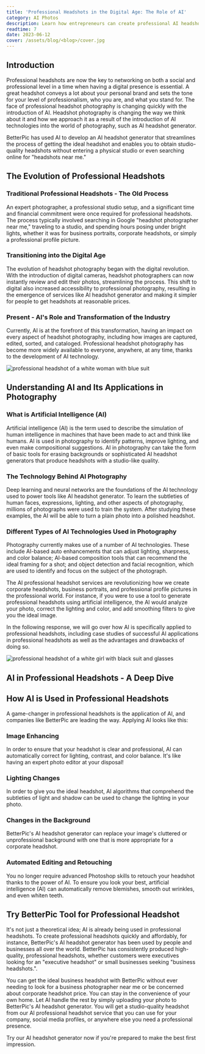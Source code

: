 ```yaml
---
title: 'Professional Headshots in the Digital Age: The Role of AI'
category: AI Photos
description: Learn how entrepreneurs can create professional AI headshots with BetterPic in minutes, showcasing confidence, credibility, and spirit, in our blog post.
readtime: 7
date: 2023-06-12
cover: /assets/blog/<blog>/cover.jpg
---
```

## Introduction
Professional headshots are now the key to networking on both a social and professional level in a time when having a digital presence is essential. A great headshot conveys a lot about your personal brand and sets the tone for your level of professionalism, who you are, and what you stand for. The face of professional headshot photography is changing quickly with the introduction of AI. Headshot photography is changing the way we think about it and how we approach it as a result of the introduction of AI technologies into the world of photography, such as AI headshot generator.

BetterPic has used AI to develop an AI headshot generator that streamlines the process of getting the ideal headshot and enables you to obtain studio-quality headshots without entering a physical studio or even searching online for "headshots near me."

## The Evolution of Professional Headshots

### Traditional Professional Headshots - The Old Process
An expert photographer, a professional studio setup, and a significant time and financial commitment were once required for professional headshots. The process typically involved searching in Google "headshot photographer near me," traveling to a studio, and spending hours posing under bright lights, whether it was for business portraits, corporate headshots, or simply a professional profile picture.

### Transitioning into the Digital Age
The evolution of headshot photography began with the digital revolution. With the introduction of digital cameras, headshot photographers can now instantly review and edit their photos, streamlining the process. This shift to digital also increased accessibility to professional photography, resulting in the emergence of services like AI headshot generator and making it simpler for people to get headshots at reasonable prices.

### Present - AI's Role and Transformation of the Industry
Currently, AI is at the forefront of this transformation, having an impact on every aspect of headshot photography, including how images are captured, edited, sorted, and cataloged. Professional headshot photography has become more widely available to everyone, anywhere, at any time, thanks to the development of AI technology.

![professional headshot of a white woman with blue suit](/assets/blog/media/model-examples-1/betterpic-generated-headshot-1.jpg)

## Understanding AI and Its Applications in Photography

### What is Artificial Intelligence (AI)
Artificial intelligence (AI) is the term used to describe the simulation of human intelligence in machines that have been made to act and think like humans. AI is used in photography to identify patterns, improve lighting, and even make compositional suggestions. AI in photography can take the form of basic tools for erasing backgrounds or sophisticated AI headshot generators that produce headshots with a studio-like quality.

### The Technology Behind AI Photography
Deep learning and neural networks are the foundations of the AI technology used to power tools like AI headshot generator. To learn the subtleties of human faces, expressions, lighting, and other aspects of photography, millions of photographs were used to train the system. After studying these examples, the AI will be able to turn a plain photo into a polished headshot.

### Different Types of AI Technologies Used in Photography
Photography currently makes use of a number of AI technologies. These include AI-based auto enhancements that can adjust lighting, sharpness, and color balance; AI-based composition tools that can recommend the ideal framing for a shot; and object detection and facial recognition, which are used to identify and focus on the subject of the photograph.

The AI professional headshot services are revolutionizing how we create corporate headshots, business portraits, and professional profile pictures in the professional world. For instance, if you were to use a tool to generate professional headshots using artificial intelligence, the AI would analyze your photo, correct the lighting and color, and add smoothing filters to give you the ideal image.

In the following response, we will go over how AI is specifically applied to professional headshots, including case studies of successful AI applications in professional headshots as well as the advantages and drawbacks of doing so.

![professional headshot of a white girl with black suit and glasses](/assets/blog/media/type1/headshot_10.jpg)

## AI in Professional Headshots - A Deep Dive

## How AI is Used in Professional Headshots
A game-changer in professional headshots is the application of AI, and companies like BetterPic are leading the way. Applying AI looks like this:

### Image Enhancing
In order to ensure that your headshot is clear and professional, AI can automatically correct for lighting, contrast, and color balance. It's like having an expert photo editor at your disposal!

### Lighting Changes
In order to give you the ideal headshot, AI algorithms that comprehend the subtleties of light and shadow can be used to change the lighting in your photo.

### Changes in the Background
BetterPic's AI headshot generator can replace your image's cluttered or unprofessional background with one that is more appropriate for a corporate headshot.

### Automated Editing and Retouching
You no longer require advanced Photoshop skills to retouch your headshot thanks to the power of AI. To ensure you look your best, artificial intelligence (AI) can automatically remove blemishes, smooth out wrinkles, and even whiten teeth.

## Try BetterPic Tool for Professional Headshot
It's not just a theoretical idea; AI is already being used in professional headshots. To create professional headshots quickly and affordably, for instance, BetterPic's AI headshot generator has been used by people and businesses all over the world. BetterPic has consistently produced high-quality, professional headshots, whether customers were executives looking for an "executive headshot" or small businesses seeking "business headshots.".

You can get the ideal business headshot with BetterPic without ever needing to look for a business photographer near me or be concerned about corporate headshot price. You can stay in the convenience of your own home. Let AI handle the rest by simply uploading your photo to BetterPic's AI headshot generator. You will get a studio-quality headshot from our AI professional headshot service that you can use for your company, social media profiles, or anywhere else you need a professional presence.

Try our AI headshot generator now if you're prepared to make the best first impression.
